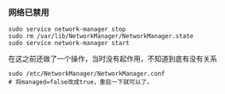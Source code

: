### 网络已禁用

```
sudo service network-manager stop
sudo rm /var/lib/NetworkManager/NetworkManager.state
sudo service network-manager start
```

在这之前还做了一个操作，当时没有起作用，不知道到底有没有关系

```shell
sudo /etc/NetworkManager/NetworkManager.conf
# 将managed=false改成true，重启一下就可以了。
```



